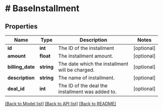 # # BaseInstallment

## Properties

Name | Type | Description | Notes
------------ | ------------- | ------------- | -------------
**id** | **int** | The ID of the installment | [optional]
**amount** | **float** | The installment amount. | [optional]
**billing_date** | **string** | The date which the installment will be charged. | [optional]
**description** | **string** | The name of installment. | [optional]
**deal_id** | **int** | The ID of the deal the installment was added to. | [optional]

[[Back to Model list]](../README.md#documentation-for-models) [[Back to API list]](../README.md#documentation-for-api-endpoints) [[Back to README]](../README.md)
